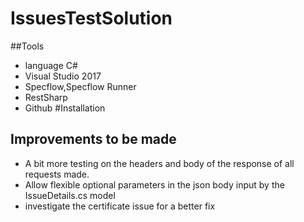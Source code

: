 # IssuesTestSolution
##Tools
* language C#
* Visual Studio 2017 
* Specflow,Specflow Runner 
* RestSharp
* Github
#Installation

## Improvements to be made
* A bit more testing on the headers and body of the response of all requests made. 
* Allow flexible optional parameters in the json body input by the IssueDetails.cs model
* investigate the certificate issue for a better fix

